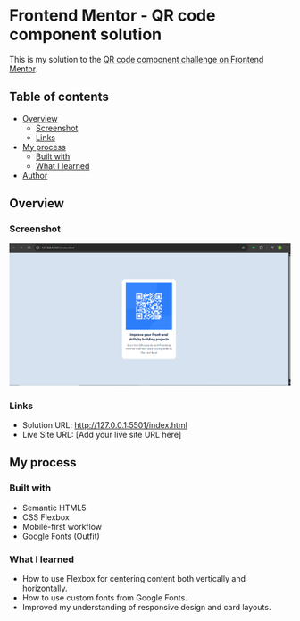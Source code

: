 # Frontend Mentor - QR code component solution

This is my solution to the [QR code component challenge on Frontend Mentor](https://www.frontendmentor.io/challenges/qr-code-component-iux_sIO_H).

## Table of contents

- [Overview](#overview)
  - [Screenshot](#screenshot)
  - [Links](#links)
- [My process](#my-process)
  - [Built with](#built-with)
  - [What I learned](#what-i-learned)
- [Author](#author)

## Overview

### Screenshot

![Screenshot of my solution](./images/solutionscreenshot.png)

### Links

- Solution URL: http://127.0.0.1:5501/index.html
- Live Site URL: [Add your live site URL here]

## My process

### Built with

- Semantic HTML5
- CSS Flexbox
- Mobile-first workflow
- Google Fonts (Outfit)

### What I learned

- How to use Flexbox for centering content both vertically and horizontally.
- How to use custom fonts from Google Fonts.
- Improved my understanding of responsive design and card layouts.


